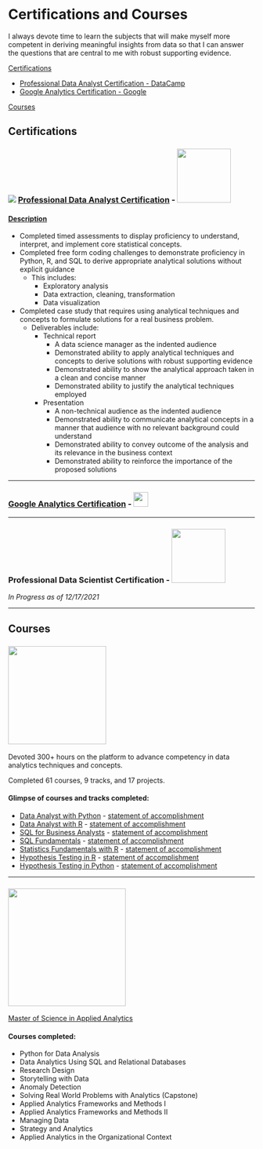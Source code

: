 # Certifications and Courses

I always devote time to learn the subjects that will make myself more competent in deriving meaningful insights from data so that I can answer the questions that are central to me with robust supporting evidence.  

[Certifications](#certifications)  
- [Professional Data Analyst Certification - DataCamp](#-professional-data-analyst-certification---)  
- [Google Analytics Certification - Google](#google-analytics-certification---)  
  
[Courses](#courses)

## Certifications

### <a href="https://www.datacamp.com/certificate/DA0017572637299#"><img src="https://drive.google.com/uc?id=1e_hAT_wGVY7fMukWqRqZBPcsUN5yxpUn"></a> [Professional Data Analyst Certification](https://drive.google.com/uc?export=view&id=1M1H8UrQXcgMuSL6U2TiMlN_K8ln0TIFp) - <a href="https://www.datacamp.com/certificate/DA0017572637299#"><img src="https://drive.google.com/uc?id=19nmf8gkikLWx7N0Ez_1uJNbslbUHfCel" width="110"></a>

#### [Description](https://www.datacamp.com/certificate/DA0017572637299)

- Completed timed assessments to display proficiency to understand, interpret, and implement core statistical concepts.  
- Completed free form coding challenges to demonstrate proficiency in Python, R, and SQL to derive appropriate analytical solutions without explicit guidance  
  - This includes:
    - Exploratory analysis
    - Data extraction, cleaning, transformation
    - Data visualization
- Completed case study that requires using analytical techniques and concepts to formulate solutions for a real business problem.
  - Deliverables include:
    - Technical report
      - A data science manager as the indented audience
      - Demonstrated ability to apply analytical techniques and concepts to derive solutions with robust supporting evidence
      - Demonstrated ability to show the analytical approach taken in a clean and concise manner
      - Demonstrated ability to justify the analytical techniques employed
    - Presentation
      - A non-technical audience as the indented audience
      - Demonstrated ability to communicate analytical concepts in a manner that audience with no relevant background could understand
      - Demonstrated ability to convey outcome of the analysis and its relevance in the business context
      - Demonstrated ability to reinforce the importance of the proposed solutions  


---


### [Google Analytics Certification](https://skillshop.exceedlms.com/student/award/4WXw2TxA2WfrwytsLHJ7Q1Tt) - <a href="https://skillshop.exceedlms.com/student/award/4WXw2TxA2WfrwytsLHJ7Q1Tt"><img src="https://drive.google.com/uc?id=1JSFseZcc4QOWUg5d9DKWRULYK9bzXhdL" height= "30" ></a>  

---  


### Professional Data Scientist Certification - <a href="https://www.datacamp.com/certification/data-scientist"><img src="https://drive.google.com/uc?id=19nmf8gkikLWx7N0Ez_1uJNbslbUHfCel" width="110"></a>  

*In Progress as of 12/17/2021*  

---  

## Courses
### <a href="https://www.datacamp.com/courses-all"><img src="https://drive.google.com/uc?id=19nmf8gkikLWx7N0Ez_1uJNbslbUHfCel" width="200"></a> 
Devoted 300+ hours on the platform to advance competency in data analytics techniques and concepts.  

Completed 61 courses, 9 tracks, and 17 projects.  

#### Glimpse of courses and tracks completed:  

- [Data Analyst with Python](https://www.datacamp.com/tracks/data-analyst-with-python) - [statement of accomplishment](https://drive.google.com/file/d/19QrYnuL3v1rWdw2VLXXMBDxb1-CzxOP0/view?usp=sharing)  
- [Data Analyst with R](https://www.datacamp.com/tracks/data-analyst-with-r) - [statement of accomplishment](https://drive.google.com/file/d/1FT4v7-WFQpN5lRMI8Psvhbh1Md_9Cqnd/view?usp=sharing)  
- [SQL for Business Analysts](https://www.datacamp.com/tracks/sql-for-business-analysts) - [statement of accomplishment](https://drive.google.com/file/d/1zAKxKNcRMLqfH5XnxrTJzmcOX07VuIYM/view?usp=share_link)  
- [SQL Fundamentals](https://www.datacamp.com/tracks/sql-fundamentals) - [statement of accomplishment](https://drive.google.com/file/d/1i8DBK4M_VrtnuDW-gMfRQvpfXzVSBz81/view?usp=sharing)  
- [Statistics Fundamentals with R](https://www.datacamp.com/tracks/learn-statistics-with-r) - [statement of accomplishment](https://drive.google.com/file/d/1WiZ8daOuGU760WtAyVtzKCJWABX-YjQR/view?usp=sharing)  
- [Hypothesis Testing in R](https://www.datacamp.com/courses/hypothesis-testing-in-r) - [statement of accomplishment](https://drive.google.com/file/d/106PBTvyG-4PYQ5gfm4NYjcRgAeNEcnvc/view?usp=sharing)  
- [Hypothesis Testing in Python](https://www.datacamp.com/courses/hypothesis-testing-in-python) - [statement of accomplishment](https://drive.google.com/file/d/1DNHHeg8k_7KQC4i2yFrQQ3Stg5CtY296/view?usp=sharing)  


---  


### <a href="https://sps.columbia.edu/academics/masters/applied-analytics/full-time-master-science/curriculum-courses"><img src="https://drive.google.com/uc?id=1c5oB2F9Gp1MlKOy_k8fLn7MCrkpAATP4" width="240"></a>  

[Master of Science in Applied Analytics](https://sps.columbia.edu/academics/masters/applied-analytics/full-time-master-science/curriculum-courses)  

#### Courses completed:  

- Python for Data Analysis  
- Data Analytics Using SQL and Relational Databases  
- Research Design  
- Storytelling with Data
- Anomaly Detection  
- Solving Real World Problems with Analytics (Capstone)  
- Applied Analytics Frameworks and Methods I
- Applied Analytics Frameworks and Methods II
- Managing Data  
- Strategy and Analytics  
- Applied Analytics in the Organizational Context  